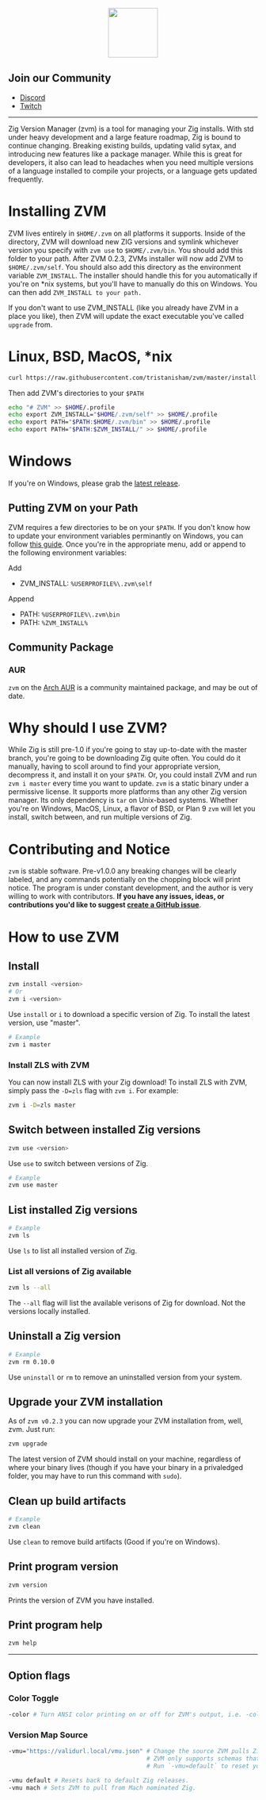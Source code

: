 <p align="center">
  <img width="100px"  src ="https://github.com/tristanisham/zvm/assets/23124818/be5c3713-8aaf-4419-a1ae-acb29da36eae"/>
</p>


## Join our Community

- [Discord](https://discord.gg/NhaNhCMYX8)
- [Twitch](https://twitch.tv/atalocke)

<hr>

Zig Version Manager (zvm) is a tool for managing your Zig installs. With std
under heavy development and a large feature roadmap, Zig is bound to continue
changing. Breaking existing builds, updating valid sytax, and introducing new
features like a package manager. While this is great for developers, it also can
lead to headaches when you need multiple versions of a language installed to
compile your projects, or a language gets updated frequently.

# Installing ZVM

ZVM lives entirely in `$HOME/.zvm` on all platforms it supports. Inside of the
directory, ZVM will download new ZIG versions and symlink whichever version you
specify with `zvm use` to `$HOME/.zvm/bin`. You should add this folder to your
path. After ZVM 0.2.3, ZVMs installer will now add ZVM to `$HOME/.zvm/self`. You
should also add this directory as the environment variable `ZVM_INSTALL`. The
installer should handle this for you automatically if you're on *nix systems,
but you'll have to manually do this on Windows. You can then add
`ZVM_INSTALL to your path.`

If you don't want to use ZVM_INSTALL (like you already have ZVM in a place you
like), then ZVM will update the exact
executable you've called `upgrade` from.

# Linux, BSD, MacOS, *nix

```sh
curl https://raw.githubusercontent.com/tristanisham/zvm/master/install.sh | bash
```
Then add ZVM's directories to your `$PATH`

```sh
echo "# ZVM" >> $HOME/.profile
echo export ZVM_INSTALL="$HOME/.zvm/self" >> $HOME/.profile
echo export PATH="$PATH:$HOME/.zvm/bin" >> $HOME/.profile
echo export PATH="$PATH:$ZVM_INSTALL/" >> $HOME/.profile
```

# Windows

If you're on Windows, please grab the
[latest release](https://github.com/tristanisham/zvm/releases/latest).

## Putting ZVM on your Path

ZVM requires a few directories to be on your `$PATH`. If you don't know how to
update your environment variables perminantly on Windows, you can follow
[this guide](https://www.computerhope.com/issues/ch000549.htm). Once you're in
the appropriate menu, add or append to the following environment variables:

Add

- ZVM_INSTALL: `%USERPROFILE%\.zvm\self`

Append

- PATH: `%USERPROFILE%\.zvm\bin`
- PATH: `%ZVM_INSTALL%`

## Community Package

### AUR

`zvm` on the [Arch AUR](https://aur.archlinux.org/packages/zvm) is a community
maintained package, and may be out of date.

# Why should I use ZVM?

While Zig is still pre-1.0 if you're going to stay up-to-date with the master
branch, you're going to be downloading Zig quite often. You could do it
manually, having to scoll around to find your appropriate version, decompress
it, and install it on your `$PATH`. Or, you could install ZVM and run
`zvm i master` every time you want to update. `zvm` is a static binary under a
permissive license. It supports more platforms than any other Zig version
manager. Its only dependency is `tar` on Unix-based systems. Whether you're on
Windows, MacOS, Linux, a flavor of BSD, or Plan 9 `zvm` will let you install,
switch between, and run multiple versions of Zig.

# Contributing and Notice

`zvm` is stable software. Pre-v1.0.0 any breaking changes will be clearly
labeled, and any commands potentially on the chopping block will print notice.
The program is under constant development, and the author is very willing to
work with contributors. **If you have any issues, ideas, or contributions you'd
like to suggest
[create a GitHub issue](https://github.com/tristanisham/zvm/issues/new/choose)**.

# How to use ZVM

## Install

```sh
zvm install <version> 
# Or
zvm i <version>
```

Use `install` or `i` to download a specific version of Zig. To install the
latest version, use "master". 

```sh
# Example
zvm i master
```

### Install ZLS with ZVM
 You can now install ZLS with your Zig download! To install ZLS with ZVM, simply pass the `-D=zls` flag with `zvm i`. For example:
```sh
zvm i -D=zls master
```

## Switch between installed Zig versions

```sh
zvm use <version>
```

Use `use` to switch between versions of Zig.

```sh
# Example
zvm use master
```

## List installed Zig versions

```sh
# Example
zvm ls
```

Use `ls` to list all installed version of Zig.

### List all versions of Zig available
```sh
zvm ls --all
```
The `--all` flag will list the available verisons of Zig for download. Not the versions locally installed.

## Uninstall a Zig version

```sh
# Example
zvm rm 0.10.0
```

Use `uninstall` or `rm` to remove an uninstalled version from your system.

## Upgrade your ZVM installation

As of `zvm v0.2.3` you can now upgrade your ZVM installation from, well, zvm.
Just run:

```sh
zvm upgrade
```

The latest version of ZVM should install on your machine, regardless of where
your binary lives (though if you have your binary in a privaledged folder, you
may have to run this command with `sudo`).

## Clean up build artifacts

```sh
# Example
zvm clean
```

Use `clean` to remove build artifacts (Good if you're on Windows).

## Print program version

```sh
zvm version
```

Prints the version of ZVM you have installed.

## Print program help

```sh
zvm help

```

<hr>

## Option flags

### Color Toggle
```sh
-color # Turn ANSI color printing on or off for ZVM's output, i.e. -color=true

```

### Version Map Source
```sh
-vmu="https://validurl.local/vmu.json" # Change the source ZVM pulls Zig release information from. Good for self-hosted Zig CDNs.
                                       # ZVM only supports schemas that match the offical version map schema. 
                                       # Run `-vmu=default` to reset your version map.

-vmu default # Resets back to default Zig releases.
-vmu mach # Sets ZVM to pull from Mach nominated Zig.
```


